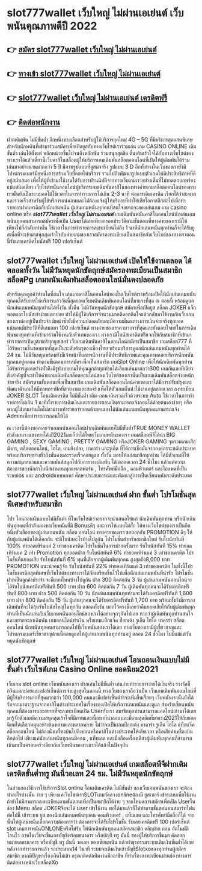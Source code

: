 # slot777wallet เว็บใหญ่ ไม่ผ่านเอเย่นต์  เว็บพนันคุณภาพดีปี 2022

## 👉 [สมัคร slot777wallet เว็บใหญ่ ไม่ผ่านเอเย่นต์](https://slot777wallet.com/)
## 👉 [ทางเข้า slot777wallet เว็บใหญ่ ไม่ผ่านเอเย่นต์](https://slot777wallet.com/)
## 👉 [slot777wallet เว็บใหญ่ ไม่ผ่านเอเย่นต์ เครดิตฟรี](https://slot777wallet.com/)
## 👉 [ติดต่อพนักงาน](https://slot777wallet.com/)


ฝากเดิมพัน ไม่มีขั้นต่ำ  อีกหนึ่งทางเลือกสำหรับผู้ใช้บริการยุคใหม่ 4G – 5G ที่มีบริการสุดแสนพิเศษสำหรับนักพนันที่เข้ามาร่วมสมัครเพื่อเปิดยูสกับทางเว็บไซต์เราร่วมเล่น เกม CASINO ONLINE เติมขั้นต่ำ เล่นได้ตั้งแต่ หลักหน่วยขึ้นไปจนถึงหลักพัน ร่วมสนุกสุดขีด ตื่นเต้นเร้าใจได้กับทางเว็บไซต์ของทางเราได้แล้วเดี๋ยวนี้เว็บคาสิโนสล็อตผู้ให้บริการเกมเดิมพันสล็อตออนไลน์ที่เปิดให้ผู้เดิมพันได้ร่วมเล่นมาอย่างนานมากกว่า 5 ปี มีภาพรูปแบบที่ดูสมจจริง รูปแบบ 3 D
อีกทั้งทางในเว็บของเรายังมี โปรแกรมเมอร์มือหนึ่งการสร้างเว็บที่คอยให้บริการ  รวมไปถึงพัฒนารูปแบบตัวเกมให้มีประสิทธิภาพที่ดีอยู่สม่ำเสมอ เพื่อให้ผู้ที่เข้ามาใช้งานได้รับการปรนนิบัติจากทางเว็บเกมเราอย่างเต็มที่ไม่ขาดตกบกพร่องแม้แต่นิดเดียว เว็บไซต์พนันออนไลน์ผู้บริการเกมเดิมพันคาสิโนของทางค่ายเกมสล็อตออนไลน์ของทางเรานั้นยังเป็นระบบออโต้ใช้เวลาในการทำรายการไม่เกิน 2-3 นาที ต่อการเติมเครดิต เรียกได้ว่าสะดวกและรวดเร็วสำหรับผู้ใช้บริการแน่นอนและไม่ต้องแจ้งผู้ให้บริการที่ทำให้เสียโอกาสอีกต่อไปเมื่อทำรายการฝากเครดิตกับนักเล่นพนัน
ผู้เล่นเกมพนันทุกคนที่สนใจอยากจะลองเล่นเกม เกม casino online หรือ ***slot777wallet เว็บใหญ่ ไม่ผ่านเอเย่นต์*** เกมเดิมพันพนันคาสิโนออนไลน์นักเล่นเกมพนันทุกคนสามารถสมัครเพื่อเปิด Userได้เลยเพียงกรอกประวัติตามขั้นตอนที่ทางค่ายของเรามีให้เพียงไม่กี่ลำดับเท่านั้น ใช้เวลาในการทำรายการลงทะเบียนไม่ถึง 1 นาทีนักเล่นพนันทุกท่านก็จะได้รับยูสเพื่อที่จะเข้ามาสนุกสุดเร้าใจกับค่ายเกมของเราสมัครลงทะเบียนเป็นสมาชิกกับเว็บไซต์ของทางเราตอนนี้รับเลยเครดิตโบนัสฟรี 100 เปอร์เซ็นต์ 

## slot777wallet เว็บใหญ่ ไม่ผ่านเอเย่นต์ เปิดให้ใช้งานตลอด ได้ตลอดทั้งวัน ไม่มีวันหยุดนักขัตฤกษ์สมัครลงทะเบียนเป็นสมาชิก สล็อตPg เกมพนันเดิมพันสล็อตออนไลน์มั่นคงปลอดภัย

สำหรับคุณลูกค้าท่านใดที่สนใจ เล่นเกมคาสิโนออนไลน์ของในเว็บไซต์เราพร้อมเปิดให้นักเล่นเกมพนันทุกคนได้รับการให้บริการแล้ววันนี้สุดยอดเว็บพนันเดิมพันออนไลน์ที่มาแรงที่สุด ณ ตอนนี้ พร้อมดูแลนักเล่นเกมพนันทุกท่านได้ทั้งวัน ทั้งคืน ไม่มีวันหยุดนักขัตฤกษ์ สมัครเพื่อเปิดยูส สล็อต JOKER แจ็กพอตและโบนัสเข้าง่ายแตกบ่อย ทำให้มีผู้ใช้บริการจำนวนมากติดอกติดใจแล้วกลับมาใช้งานกับเว็บเกมของเราต่ออยู่เป็นประจำ มิหนำซ้ำยังมีความปลอดภัยและมีความมั่นคงทางการเงินจ่ายจริงทุกยอดแน่นอนมีประวัติที่ดีเสมอมา 100 เปอร์เซ็นต์ ทางค่ายของเราควบวงจรที่สุดและยังตอบโจทย์ในการเดิมพันของทุกท่านที่เข้ามาร่วมใช้งานกับตัวเกมของเรา
ทางเรามีโบนัสเครดิตฟรีแจกให้กับสมาชิกที่เข้ามาทำรายการเปิดยูสเซอร์ทุกยูสเซอร์ เว็บเกมเดิมพันคาสิโนออนไลน์สมัครเป็นสมาชิก เกมสล็อต777 ที่ได้รับความชื่นชอบมากที่สุดเป็นระดับต้นๆของเมืองไทย พร้อมบริการดูแลนักเล่นเกมพนันทุกท่านได้ 24 ชม. ไม่มีวันหยุดพร้อมยังมีเจ้าหน้าที่และพนักงานที่มีประสิทธิภาพและคุณภาพคอยบริการนักพนันทุกคนอยู่ตลอด ทำตามขั้นตอนการสมัครเพื่อเป็นสมาชิก เกมSlot Online เพื่อให้นักเดิมพันทุกท่านได้รับการดูแลอย่างทั่วถึงมีรูปแบบเกมให้คุณลูกค้าทุกท่านได้เลือกเล่นมากกว่า300 เกมกันเลยทีเดียว
สิ่งสำคัญที่จะทำให้ค่ายเกมเดิมพันสล็อตออนไลน์ของเว็บไซต์ของเรานั้นเป็นเกมเดิมพันสล็อตจ่ายหนักจ่ายจริง สมัครตามขั้นตอนเพื่อเป็นสมาชิก  เกมเดิมพันสล็อตออนไลน์ค่ายของเราได้มีการปรับปรุงและพัฒนาตัวเกมให้มีภาพกราฟิกที่สวยงามและสมจริงเพื่อให้ตัวเกมนั้นน่าใช้งานอยู่ตลอดเวลา ลงทะเบียน JOKER SLOT โอนเติมเครดิต ไม่มีขั้นต่ำ เติม-ถอน เงินรวดเร็วด้วยระบบ Auto ใช้เวลาในการทำรายการไม่เกิน 1 นาทีทั้งรายการเติมเงินและรายการถอนเงินสามารถแจ้งถอนได้ด้วยตนเองง่ายๆ หรือหากผู้ใช้งานท่านใดไม่สามารถทำรายการถอนด้วยตนเองได้นักเล่นเกมพนันทุกคนสามารถแจ้ง Adminเพื่อทำรายการถอนให้ได้

ณ เวลานี้ต้องบอกเลยว่าเกมพนันออนไลน์ฝากเดิมพันแบบไม่มีขั้นต่ำTRUE MONEY WALLET กำลังมาแรงแซงทางโค้งปี2021เลยก็ว่าได้โดยเว็บเกมพนันของเรา เกมสล็อตพีจีได้นำ BIG GAMING , SEXY GAMING , PRETTY GAMING หรือJOKER GAMING จุดรวมเกมเสือมังกร, สล็อตออนไลน์, ไฮโล, เกมยิงปลา, บาคาร่า และรูเล็ต ที่ได้การเชื่อมั่นจากองค์กรระบดับประเทศ พร้อมบริการอย่างทั่วถึงมั่นคงและรวดเร็วคอยดูแล ทั้งวัน มอบให้แก่สมาชิกทุกท่าน ได้มีตัวเกมที่ให้ความสนุกสนานและความมันส์สนุกไปกับการวางเดิมพัน ได้ ตลอดเวลา 24 ชั่วโมง แล้วแต่ความต้องการของนักล่าโบนัสผ่านบนทุกแพลตฟอร์ม , โทรศัพท์มือถือ , คอมพิวเตอร์ และไอแพดที่เป็นระบบios และ androidแบบพกพา ศึกษาประสบการณ์และพัฒนาสู่การเป็นเซียนพนันระดับประเทศ

## slot777wallet เว็บใหญ่ ไม่ผ่านเอเย่นต์ ฝาก ขั้นต่ำ โปรโมชั่นสุดพิเศษสำหรับสมาชิก

โปร โอนถอนเงินแบบไม่มีขั้นต่ำ ที่ในเว็บไซต์เราอยากจะนำเสนอให้แก่  นักเดิมพันทุกท่าน หรือนักเดิมพันทุกคนที่กำลังมองหาเว็บพนันที่มี Bonusดีๆ และการให้แบบไม่กั๊ก ให้ทางเว็บไซต์ของเราเป็นอีกหนึ่งตัวเลือกของผู้เล่นเกมพนัน สล็อต ออนไลน์ ทางค่ายของเรา ขอบอกกับ PROMOTION ดีๆ ให้กับผู้เล่นพนันได้เลือกกัน จะมีโบนัสอะไรบ้างไปดูกัน
โปรโมชั่นสำหรับสมาชิกใหม่ รับโบนัสทันที 100% ทำยอดเทิร์นแค่ 2 เท่าของเครดิต
โปรโมชั่นในการฝากครั้งแรก รับโบนัสทันที 15% ทำยอดเทิร์นแค่ 2 เท่า
 Promotion ทุกยอดฝาก รับโบนัสทันที 6% ทำยอดเทิร์นแค่ 3 เท่าของเครดิต
โปรโมชั่นคืนยอดเสีย รับโบนัสทันที 6% ทุนที่เสียจากผู้เดิมพันทุกคน สูงสุดถึง8,000 บาท
 PROMOTION แนะนำคนรู้จัก รับโบนัสทันที 22% ทำยอดเทิร์นแค่ 3 เท่าของเครดิต
ในทั้งนี้โปรโมชั่นเครดิตสุดพิเศษที่เว็บไซต์ของทางเราได้จัดเตรียมขึ้นไว้ให้เพื่อนักเล่นเกมพนันที่น่ารัก โปรโมชั่นฝากเป็นลูกค้าประจำ จะมีแบบไหนบ้างไปดูกัน
ฝาก 300 ติดต่อกัน 3 วัน ผู้เล่นเกมพนันออนไลน์จะได้รับโบนัสเครดิตฟรีทันที 500 บาท
ฝาก 600 ติดต่อกัน 7 วัน ผู้เดิมพันทุกคนจะได้รับเครดิตฟรีทันที 800 บาท
ฝาก 500 ติดต่อกัน 10 วัน นักเล่นเกมพนันทุกท่านจะได้รับเครดิตฟรีทันที 1,600 บาท
ฝาก 800 ติดต่อกัน 15 วัน ผู้เล่นทุกคนจะได้รับเครดิตฟรีทันที 1,700 บาท
พร้อมทั้งยังมีการลงเดิมพันที่จะได้ลุ้นรับโบนัสใหญ่ในทุกวัน ตลอดทั้งวัน บอกไว้ตรงนี้เลยว่าคืนยอดเสียให้กับผู้เดิมพันทุกท่านที่เป็นนักเล่นกับเว็บเกมพนันออนไลน์ของเราได้อย่างจุกๆกันไปเลย หากว่าผู้เดิมพันทุกท่านสนใจและอยากจะลงเดิมพัน เกมออนไลน์ทำเงิน หรือเกมแบ็กแจ๊ค ป๊อกเด้ง รูเล็ต ไฮโล บาคาร่า สล็อตออนไลน์ นักพนันทุกคนสามารถกดไปที่เว็บพนันของเราได้เลย ทางเว็บของเรามีผู้เชี่ยวชาญและโปรแกรมเมอร์เชี่ยวชาญด้านนี้คอยดูแลให้ผู้เล่นเกมพนันทุกท่านอยู่ ตลอด 24 ชั่วโมง ไม่มีแม้แต่วันหยุดนักขัตฤกษ์

## slot777wallet เว็บใหญ่ ไม่ผ่านเอเย่นต์ โอนถอนเงินแบบไม่มีขั้นต่ำ  เว็บไซต์เกม  Casino Online ยอดนิยม2021

เว็บเกม slot online เว็บพนันของเรา ฝากเล่นไม่มีขั้นต่ำ เล่นง่ายทำรายการง่ายได้เงินจริง รางวัลบิ๊กวินแตกบ่อยและเปอร์เซ็นต์การจ่ายสูงสุดในตอนนี้ ทางเว็บของเราถือว่าเป็น เว็บเกมเดิมพันออนไลน์ที่มีผู้ใช้บริการมากที่สุดมากกว่า 100,000 คนและมีเปอร์เซ็นต์ว่าจะเพิ่มขึ้นเรื่อยๆ เว็บพนันเรานั้นยังได้รับจากมาตราฐานจากคาสิโนต่างประเทศในเรื่องของเปิดให้บริการเกมพนันและดูแล สำหรับเซียนพนันทุกคนที่ต้องการและอยากที่จะลงทะเบียนเปิด Userกับเรา สมาชิกทุกท่านสามารถแอดไลน์เข้ามาได้เลย
	มารู้จักตัวเกมมีความสนุกสุดเร้าใจที่มีภาพและเนื้อหาที่น่าลอง และมีเกมสุดฮิตที่มาแรง2021ให้กับยอดนิยมได้เลือกหมุนอย่างล้นหลามและหลากหลาย  ไม่ว่าจะเป็นเกมป๊อกเด้ง บาคาร่า รูเล็ต ไฮโล แบ็กแจ๊ค สล็อตออนไลน์ ไม่ต้องนั่งเครื่องบินไปถึงบ่อนหรือคาสิโนต่างประเทศให้เสียเวลา หรือเสียค่าเครื่องบินอีกต่อไป เพียงแค่นักเล่นพนันทุกคนมีคอม , แท็บเลต และมือถือเครื่องเดียวผู้เดิมพันทุกคนก็สามารถเข้ามาเป็นครอบครัวเดียวกับเว็บพนันของทางเราได้แล้วในปัจจุบัน

## slot777wallet เว็บใหญ่ ไม่ผ่านเอเย่นต์ เกมสล็อตพีจีฝากเติมเครดิตขั้นต่ำทรู มันนี่วอเลท 24 ชม. ไม่มีวันหยุดนักขัตฤกษ์

ในส่วนของวิธีการใช้บริการSlot online โอนเติมเครดิต ไม่มีขั้นต่ำ ของเว็บเกมพนันของเรา จะต้องทำอะไรบ้างนั้น ง่าย ๆ เพียงแค่เว็บไซต์เราSLOTเกมวัดดวงonlineต้องมี ยูสเซอร์ เข้าระบบเพื่อใช้งาน ถ้ายังไม่มีสามารถลงทะเบียนตามขั้นตอนเพื่อเป็นสมาชิกได้ง่าย ๆ จากโหมดการสมัครเพื่อเปิด Userในช่อง Menu สล็อต JOKERจึงจะได้ user เข้าใช้งาน พอได้มาแล้วก็ให้ทำตามขั้นตอนบนสมาร์ทโฟน ต่อไปนี้
เข้าระบบ ยูส  ของนักเล่นเกมพนันทุกคน คอมพิวเตอร์ , แท็บเลต และโทรศัพท์มือถือก็ได้
จากนั้นให้ผู้เล่นพนันเลือกความต้องการว่า ต้องการจะได้รับโปรโมชั่น รับเลยเครดิตฟรี 100 เปอร์เซ็นต์ slot เกมการพนันONLONEหรือไม่รับ
ให้นักเดิมพันทุกคนสมัครสมาชิก คลิกฝาก ถอน  อัตโนมัติ โอนไว ภาพในเว็บจะขึ้นเลขบัญชีพร้อมธนาคาร หรือบัญชี ทรู มันนี่ ของผู้ให้บริการขึ้นมา
คัดลอกหมายเลขธนาคาร หรือบัญชี  ทรู มันนี่ วอเลท ของเซียนพนัน แล้วทำธุรกรรมระบบเติมเงินขั้นต่ำได้เลย
หลังจากทำรายการแล้ว รอประมาณ14 วินาที ระบบจะเติมเงินเข้าบัญชีSlotxoของทุกท่านผู้สมัครสมาชิก
หากมีปัญหาเรื่องเงินไม่เข้า กรุณาติดต่อทีมงานมืออาชีพ ที่ทำเรื่องลงทะเบียนผ่านช่องทางการติดต่อทางหน้าเว็บสล็อตXo


